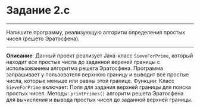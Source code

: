 # Задание 2.с
***
Напишите программу, реализующую алгоритм определения простых чисел (решето Эратосфена).
***

**Описание**: Данный проект реализует Java-класс `SieveForPrime`, который находит все простые числа до заданной верхней границы с использованием алгоритма решета Эратосфена. Программа запрашивает у пользователя верхнюю границу и выводит все простые числа, которые меньше или равны этой границе.
Функции:
Класс `SieveForPrime` включает:
    Поля для задания верхней границы для поиска простых чисел.
    Методы: `printPrimes()` алгоритм решета Эратосфена для вычисления и вывода простых чисел до заданной верхней границы.